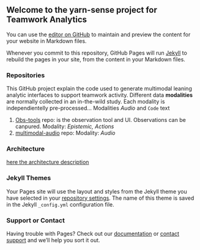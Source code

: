 ## Welcome to the yarn-sense project for Teamwork Analytics

You can use the [editor on GitHub](https://github.com/Teamwork-Analytics/yarn-sense/edit/gh-pages/index.md) to maintain and preview the content for your website in Markdown files.

Whenever you commit to this repository, GitHub Pages will run [Jekyll](https://jekyllrb.com/) to rebuild the pages in your site, from the content in your Markdown files.

### Repositories

This GitHub project explain the code used to generate multimodal leaning analytic interfaces to support teamwork activity. Different data **modalities** are normally collected in an in-the-wild study. Each modality is independientelly pre-processed... Modalities _Audio_ and `Code` text

1. [Obs-tools](https://github.com/Teamwork-Analytics/obs-rules) repo: is the observation tool and UI. Observations can be canpured. Modality: _Epistemic, Actions_
3. [multimodal-audio](https://github.com/Teamwork-Analytics/multimodal-audio) repo: Modality: _Audio_

### Architecture

[here the architecture description](architecture.md)

### Jekyll Themes

Your Pages site will use the layout and styles from the Jekyll theme you have selected in your [repository settings](https://github.com/Teamwork-Analytics/yarn-sense/settings/pages). The name of this theme is saved in the Jekyll `_config.yml` configuration file.

### Support or Contact

Having trouble with Pages? Check out our [documentation](https://docs.github.com/categories/github-pages-basics/) or [contact support](https://support.github.com/contact) and we’ll help you sort it out.
